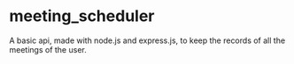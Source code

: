 # meeting_scheduler
A basic api, made with node.js and express.js, to keep the records of all the meetings of the user.

